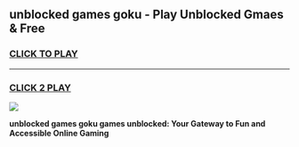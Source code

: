 
## unblocked games goku - Play Unblocked Gmaes & Free
<h3>
<a href="https://news.freeplayer.one?title=unblocked_games_goku&ref=23F">CLICK TO PLAY</a></h3>
<hr>

<h3>
<a href="https://news.freeplayer.one?title=unblocked_games_goku&ref=23F">CLICK 2 PLAY</a>
  
</h3>

<a href="https://news.freeplayer.one?title=unblocked_games_goku&ref=23F/"><img src="https://clearcache.store/games.png"></a>


**unblocked games goku games unblocked: Your Gateway to Fun and Accessible Online Gaming**
